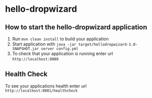 # hello-dropwizard

How to start the hello-dropwizard application
---

1. Run `mvn clean install` to build your application
1. Start application with `java -jar target/hellodropwizard-1.0-SNAPSHOT.jar server config.yml`
1. To check that your application is running enter url `http://localhost:8080`

Health Check
---

To see your applications health enter url `http://localhost:8081/healthcheck`
